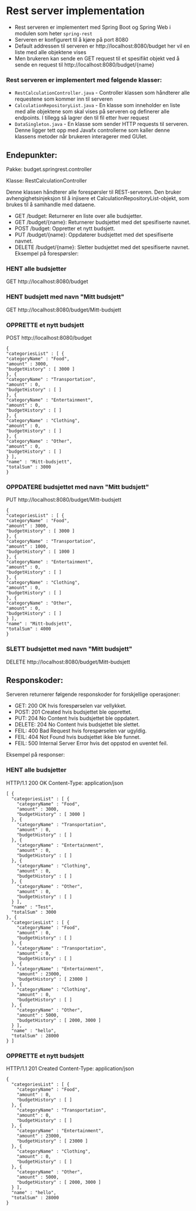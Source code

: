 # Rest server implementation

- Rest serveren er implementert med Spring Boot og Spring Web i modulen som heter `spring-rest`
- Serveren er konfigurert til å kjøre på port 8080
- Default addressen til serveren er http://localhost:8080/budget her vil en liste med alle objektene vises
- Men brukeren kan sende en GET request til et spesifikt objekt ved å sende en request til http://localhost:8080/budget/{name}


### Rest serveren er implementert med følgende klasser:
- `RestCalculationController.java` - Controller klassen som håndterer alle requestene som kommer inn til serveren
- `CalculationRepositoryList.java` - En klasse som inneholder en liste med alle objektene som skal vises på serveren og definerer alle endpoints.
I tillegg så lagrer den til fil etter hver request
- `DataSingleton.java` - En klasse som sender HTTP requests til serveren. Denne ligger tett opp med Javafx controllerne som kaller denne klassens metoder når brukeren interagerer med GUIet.

## Endepunkter:

Pakke: budget.springrest.controller

Klasse: RestCalculationController

Denne klassen håndterer alle forespørsler til REST-serveren. Den bruker avhengighetsinjeksjon til å injisere et CalculationRepositoryList-objekt, som brukes til å samhandle med dataene.


- GET /budget: Returnerer en liste over alle budsjetter.
- GET /budget/{name}: Returnerer budsjettet med det spesifiserte navnet.
- POST /budget: Oppretter et nytt budsjett.
- PUT /budget/{name}: Oppdaterer budsjettet med det spesifiserte navnet.
- DELETE /budget/{name}: Sletter budsjettet med det spesifiserte navnet.
Eksempel på forespørsler:

### HENT alle budsjetter
GET http://localhost:8080/budget

### HENT budsjett med navn "Mitt budsjett"
GET http://localhost:8080/budget/Mitt-budsjett

### OPPRETTE et nytt budsjett
POST http://localhost:8080/budget
```
{
"categoriesList" : [ {
"categoryName" : "Food",
"amount" : 3000,
"budgetHistory" : [ 3000 ]
}, {
"categoryName" : "Transportation",
"amount" : 0,
"budgetHistory" : [ ]
}, {
"categoryName" : "Entertainment",
"amount" : 0,
"budgetHistory" : [ ]
}, {
"categoryName" : "Clothing",
"amount" : 0,
"budgetHistory" : [ ]
}, {
"categoryName" : "Other",
"amount" : 0,
"budgetHistory" : [ ]
} ],
"name" : "Mitt-budsjett",
"totalSum" : 3000
}
```

### OPPDATERE budsjettet med navn "Mitt budsjett"
PUT http://localhost:8080/budget/Mitt-budsjett
```
{
"categoriesList" : [ {
"categoryName" : "Food",
"amount" : 3000,
"budgetHistory" : [ 3000 ]
}, {
"categoryName" : "Transportation",
"amount" : 1000,
"budgetHistory" : [ 1000 ]
}, {
"categoryName" : "Entertainment",
"amount" : 0,
"budgetHistory" : [ ]
}, {
"categoryName" : "Clothing",
"amount" : 0,
"budgetHistory" : [ ]
}, {
"categoryName" : "Other",
"amount" : 0,
"budgetHistory" : [ ]
} ],
"name" : "Mitt-budsjett",
"totalSum" : 4000
}
```

### SLETT budsjettet med navn "Mitt budsjett"
DELETE http://localhost:8080/budget/Mitt-budsjett


## Responskoder:

Serveren returnerer følgende responskoder for forskjellige operasjoner:

- GET: 200 OK hvis forespørselen var vellykket.
- POST: 201 Created hvis budsjettet ble opprettet.
- PUT: 204 No Content hvis budsjettet ble oppdatert.
- DELETE: 204 No Content hvis budsjettet ble slettet.
- FEIL: 400 Bad Request hvis forespørselen var ugyldig.
- FEIL: 404 Not Found hvis budsjettet ikke ble funnet.
- FEIL: 500 Internal Server Error hvis det oppstod en uventet feil.


Eksempel på responser:

### HENT alle budsjetter
HTTP/1.1 200 OK
Content-Type: application/json

```
[ {
  "categoriesList" : [ {
    "categoryName" : "Food",
    "amount" : 3000,
    "budgetHistory" : [ 3000 ]
  }, {
    "categoryName" : "Transportation",
    "amount" : 0,
    "budgetHistory" : [ ]
  }, {
    "categoryName" : "Entertainment",
    "amount" : 0,
    "budgetHistory" : [ ]
  }, {
    "categoryName" : "Clothing",
    "amount" : 0,
    "budgetHistory" : [ ]
  }, {
    "categoryName" : "Other",
    "amount" : 0,
    "budgetHistory" : [ ]
  } ],
  "name" : "Test",
  "totalSum" : 3000
}, {
  "categoriesList" : [ {
    "categoryName" : "Food",
    "amount" : 0,
    "budgetHistory" : [ ]
  }, {
    "categoryName" : "Transportation",
    "amount" : 0,
    "budgetHistory" : [ ]
  }, {
    "categoryName" : "Entertainment",
    "amount" : 23000,
    "budgetHistory" : [ 23000 ]
  }, {
    "categoryName" : "Clothing",
    "amount" : 0,
    "budgetHistory" : [ ]
  }, {
    "categoryName" : "Other",
    "amount" : 5000,
    "budgetHistory" : [ 2000, 3000 ]
  } ],
  "name" : "hello",
  "totalSum" : 28000
} ]
```


### OPPRETTE et nytt budsjett
HTTP/1.1 201 Created
Content-Type: application/json

```
{
  "categoriesList" : [ {
    "categoryName" : "Food",
    "amount" : 0,
    "budgetHistory" : [ ]
  }, {
    "categoryName" : "Transportation",
    "amount" : 0,
    "budgetHistory" : [ ]
  }, {
    "categoryName" : "Entertainment",
    "amount" : 23000,
    "budgetHistory" : [ 23000 ]
  }, {
    "categoryName" : "Clothing",
    "amount" : 0,
    "budgetHistory" : [ ]
  }, {
    "categoryName" : "Other",
    "amount" : 5000,
    "budgetHistory" : [ 2000, 3000 ]
  } ],
  "name" : "hello",
  "totalSum" : 28000
}
```

